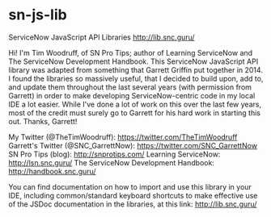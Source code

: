# sn-js-lib
ServiceNow JavaScript API Libraries
http://lib.snc.guru/

Hi! I'm Tim Woodruff, of SN Pro Tips; author of Learning ServiceNow and The ServiceNow Development Handbook. This ServiceNow JavaScript API library was adapted from something that Garrett Griffin put together in 2014. I found the libraries so massively useful, that I decided to build upon, add to, and update them throughout the last several years (with permission from Garrett) in order to make developing ServiceNow-centric code in my local IDE a lot easier. While I've done a lot of work on this over the last few years, most of the credit must surely go to Garrett for his hard work in starting this out. 
Thanks, Garrett! 

My Twitter (@TheTimWoodruff): https://twitter.com/TheTimWoodruff
Garrett's Twitter (@SNC_GarrettNow): https://twitter.com/SNC_GarrettNow
SN Pro Tips (blog): http://snprotips.com/ 
Learning ServiceNow: http://lsn.snc.guru/
The ServiceNow Development Handbook: http://handbook.snc.guru/

You can find documentation on how to import and use this library in your IDE, including common/standard keyboard shortcuts to make effective use of the JSDoc documentation in the libraries, at this link: http://lib.snc.guru/
